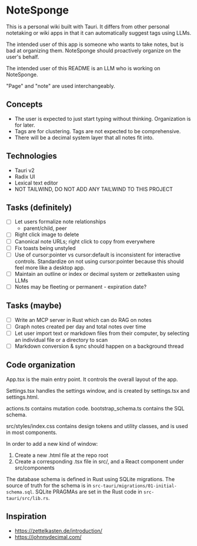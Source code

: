 # NoteSponge

This is a personal wiki built with Tauri. It differs from other personal notetaking or wiki apps in that it can automatically suggest tags using LLMs.

The intended user of this app is someone who wants to take notes, but is bad at organizing them. NoteSponge should proactively organize on the user's behalf.

The intended user of this README is an LLM who is working on NoteSponge.

"Page" and "note" are used interchangeably.

## Concepts

- The user is expected to just start typing without thinking. Organization is for later.
- Tags are for clustering. Tags are not expected to be comprehensive.
- There will be a decimal system layer that all notes fit into.

## Technologies

- Tauri v2
- Radix UI
- Lexical text editor
- NOT TAILWIND, DO NOT ADD ANY TAILWIND TO THIS PROJECT

## Tasks (definitely)

- [ ] Let users formalize note relationships
  - parent/child, peer
- [ ] Right click image to delete
- [ ] Canonical note URLs; right click to copy from everywhere
- [ ] Fix toasts being unstyled
- [ ] Use of cursor:pointer vs cursor:default is inconsistent for interactive controls. Standardize on not using cursor:pointer because this should feel more like a desktop app.
- [ ] Maintain an outline or index or decimal system or zettelkasten using LLMs
- [ ] Notes may be fleeting or permanent - expiration date?

## Tasks (maybe)

- [ ] Write an MCP server in Rust which can do RAG on notes
- [ ] Graph notes created per day and total notes over time
- [ ] Let user import text or markdown files from their computer, by selecting an individual file or a directory to scan
- [ ] Markdown conversion & sync should happen on a background thread

## Code organization

App.tsx is the main entry point. It controls the overall layout of the app.

Settings.tsx handles the settings window, and is created by settings.tsx and settings.html.

actions.ts contains mutation code. bootstrap_schema.ts contains the SQL schema.

src/styles/index.css contains design tokens and utility classes, and is used in most components.

In order to add a new kind of window:

1. Create a new .html file at the repo root
2. Create a corresponding .tsx file in src/, and a React component under src/components

The database schema is defined in Rust using SQLite migrations. The source of truth for the schema is in `src-tauri/migrations/01-initial-schema.sql`. SQLite PRAGMAs are set in the Rust code in `src-tauri/src/lib.rs`.

## Inspiration

- https://zettelkasten.de/introduction/
- https://johnnydecimal.com/
